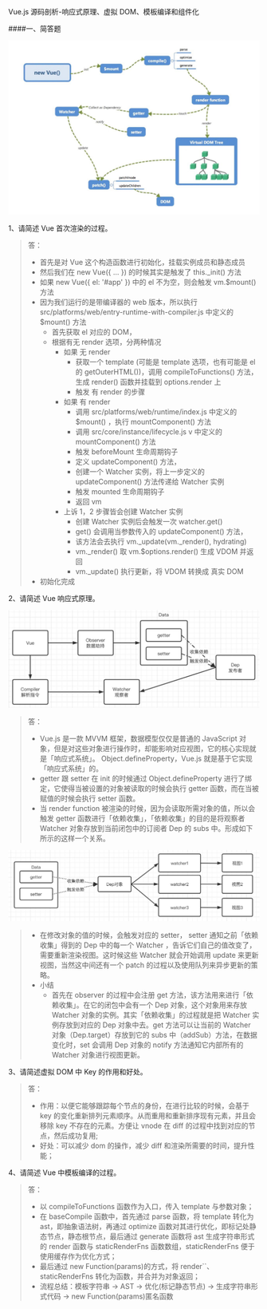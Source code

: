 Vue.js 源码剖析-响应式原理、虚拟 DOM、模板编译和组件化

####一、简答题

![图片1](1.jpeg)

1、请简述 Vue 首次渲染的过程。
>答：
>   - 首先是对 Vue 这个构造函数进行初始化，挂载实例成员和静态成员
>   - 然后我们在 new Vue({ ... }) 的时候其实是触发了 this._init() 方法
>   - 如果 new Vue({ el: '#app' }) 中的 el 不为空，则会触发 vm.$mount() 方法
>   - 因为我们运行的是带编译器的 web 版本，所以执行 src/platforms/web/entry-runtime-with-compiler.js 中定义的 $mount() 方法
>       - 首先获取 el 对应的 DOM，
>       - 根据有无 render 选项，分两种情况
>           - 如果 无 render
>               - 获取一个 template (可能是 template 选项，也有可能是 el 的 getOuterHTML())，调用 compileToFunctions() 方法，生成 render() 函数并挂载到 options.render 上
>               - 触发 有 render 的步骤
>           - 如果 有 render
>               - 调用 src/platforms/web/runtime/index.js 中定义的 $mount() ，执行 mountComponent() 方法
>               - 调用 src/core/instance/lifecycle.js v 中定义的 mountComponent() 方法
>               - 触发 beforeMount 生命周期钩子
>               - 定义 updateComponent() 方法，
>               - 创建一个 Watcher 实例，将上一步定义的 updateComponent() 方法传递给 Watcher 实例
>               - 触发 mounted 生命周期钩子
>               - 返回 vm
>           - 上诉 1，2 步骤皆会创建 Watcher 实例
>               - 创建 Watcher 实例后会触发一次 watcher.get()
>               - get() 会调用当参数传入的 updateComponent() 方法，
>               - 该方法会去执行 vm._update(vm._render(), hydrating)
>               - vm._render() 取 vm.$options.render() 生成 VDOM 并返回
>               - vm._update() 执行更新，将 VDOM 转换成 真实 DOM
>   - 初始化完成

2、请简述 Vue 响应式原理。

![图片1](2.jpeg)

>答：
>   - Vue.js 是一款 MVVM 框架，数据模型仅仅是普通的 JavaScript 对象，但是对这些对象进行操作时，却能影响对应视图，它的核心实现就是「响应式系统」。 Object.defineProperty，Vue.js 就是基于它实现「响应式系统」的。
>   - getter 跟 setter 在 init 的时候通过 Object.defineProperty 进行了绑定，它使得当被设置的对象被读取的时候会执行 getter 函数，而在当被赋值的时候会执行 setter 函数。
>   - 当 render function 被渲染的时候，因为会读取所需对象的值，所以会触发 getter 函数进行「依赖收集」，「依赖收集」的目的是将观察者 Watcher 对象存放到当前闭包中的订阅者 Dep 的 subs 中。形成如下所示的这样一个关系。

![图片1](3.jpeg)

>   - 在修改对象的值的时候，会触发对应的 setter， setter 通知之前「依赖收集」得到的 Dep 中的每一个 Watcher ，告诉它们自己的值改变了，需要重新渲染视图。这时候这些 Watcher 就会开始调用 update 来更新视图，当然这中间还有一个 patch 的过程以及使用队列来异步更新的策略。
>   - 小结
>       - 首先在 observer 的过程中会注册 get 方法，该方法用来进行「依赖收集」。在它的闭包中会有一个 Dep 对象，这个对象用来存放 Watcher 对象的实例。其实「依赖收集」的过程就是把 Watcher 实例存放到对应的 Dep 对象中去。get 方法可以让当前的 Watcher 对象（Dep.target）存放到它的 subs 中（addSub）方法，在数据变化时，set 会调用 Dep 对象的 notify 方法通知它内部所有的 Watcher 对象进行视图更新。


3、请简述虚拟 DOM 中 Key 的作用和好处。
>答：
>   - 作用：以便它能够跟踪每个节点的身份，在进行比较的时候，会基于 key 的变化重新排列元素顺序。从而重用和重新排序现有元素，并且会移除 key 不存在的元素。方便让 vnode 在 diff 的过程中找到对应的节点，然后成功复用;
>   - 好处：可以减少 dom 的操作，减少 diff 和渲染所需要的时间，提升性能；

4、请简述 Vue 中模板编译的过程。
>答：
>   - 以 compileToFunctions 函数作为入口，传入 template 与参数对象；
>   - 在 baseCompile 函数中，首先通过 parse 函数，将 template 转化为 ast，即抽象语法树，再通过 optimize 函数对其进行优化，即标记处静态节点，静态根节点，最后通过 generate 函数将 ast 生成字符串形式的 render 函数与 staticRenderFns 函数数组，staticRenderFns 便于使用缓存作为优化方式；
>   - 最后通过 new Function(params)的方式，将 render``、staticRenderFns 转化为函数，并合并为对象返回；
>   - 流程总结：模板字符串 -> AST -> 优化(标记静态节点) -> 生成字符串形式代码 -> new Function(params)匿名函数
